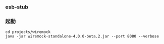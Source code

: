 ### esb-stub

### 起動
```
cd projects/wiremock
java -jar wiremock-standalone-4.0.0-beta.2.jar --port 8080 --verbose
```
